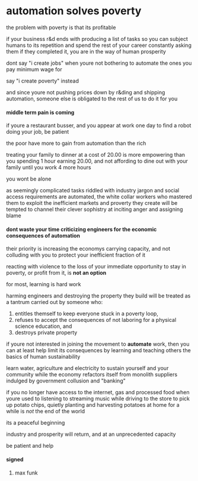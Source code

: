 # automation solves poverty

the problem with poverty is that its profitable

if your business r&d ends with producing a list of tasks so you can subject humans to its repetition and spend the rest of your career constantly asking them if they completed it, you are in the way of human prosperity

dont say "i create jobs" when youre not bothering to automate the ones you pay minimum wage for

say "i create poverty" instead

and since youre not pushing prices down by r&ding and shipping automation, someone else is obligated to the rest of us to do it for you

#### middle term pain is coming

if youre a restaurant busser, and you appear at work one day to find a robot doing your job, be patient

the poor have more to gain from automation than the rich

treating your family to dinner at a cost of 20.00 is more empowering than you spending 1 hour earning 20.00, and not affording to dine out with your family until you work 4 more hours

you wont be alone

as seemingly complicated tasks riddled with industry jargon and social access requirements are automated, the white collar workers who mastered them to exploit the inefficient markets and proverty they create will be tempted to channel their clever sophistry at inciting anger and assigning blame

#### dont waste your time criticizing engineers for the economic consequences of automation

their priority is increasing the economys carrying capacity, and not colluding with you to protect your inefficient fraction of it

reacting with violence to the loss of your immediate opportunity to stay in poverty, or profit from it, is **not an option**

for most, learning is hard work

harming engineers and destroying the property they build will be treated as a tantrum carried out by someone who:
1. entitles themself to keep everyone stuck in a poverty loop,
2. refuses to accept the consequences of not laboring for a physical science education, and
3. destroys private property

if youre not interested in joining the movement to **automate** work, then you can at least help limit its consequences by learning and teaching others the basics of human sustainability

learn water, agriculture and electricity to sustain yourself and your community while the economy refactors itself from monolith suppliers indulged by government collusion and "banking"

if you no longer have access to the internet, gas and processed food when youre used to listening to streaming music while driving to the store to pick up potato chips, quietly planting and harvesting potatoes at home for a while is *not* the end of the world

its a peaceful beginning

industry and prosperity will return, and at an unprecedented capacity

be patient and help

#### signed

1. max funk
